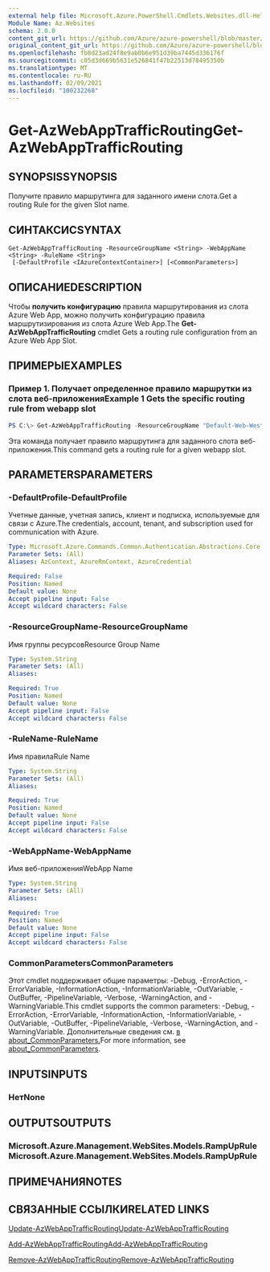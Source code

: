 ```yaml
---
external help file: Microsoft.Azure.PowerShell.Cmdlets.Websites.dll-Help.xml
Module Name: Az.Websites
schema: 2.0.0
content_git_url: https://github.com/Azure/azure-powershell/blob/master/src/Websites/Websites/help/Get-AzWebAppTrafficRouting.md
original_content_git_url: https://github.com/Azure/azure-powershell/blob/master/src/Websites/Websites/help/Get-AzWebAppTrafficRouting.md
ms.openlocfilehash: fb8d23ad24f8e9ab0b6e951d39ba7445d336176f
ms.sourcegitcommit: c05d3d669b5631e526841f47b22513d78495350b
ms.translationtype: MT
ms.contentlocale: ru-RU
ms.lasthandoff: 02/09/2021
ms.locfileid: "100232268"
---
```

# <span data-ttu-id="08e4a-101">Get-AzWebAppTrafficRouting</span><span class="sxs-lookup"><span data-stu-id="08e4a-101">Get-AzWebAppTrafficRouting</span></span>

## <span data-ttu-id="08e4a-102">SYNOPSIS</span><span class="sxs-lookup"><span data-stu-id="08e4a-102">SYNOPSIS</span></span>
<span data-ttu-id="08e4a-103">Получите правило маршрутинга для заданного имени слота.</span><span class="sxs-lookup"><span data-stu-id="08e4a-103">Get a routing Rule for the given Slot name.</span></span>

## <span data-ttu-id="08e4a-104">СИНТАКСИС</span><span class="sxs-lookup"><span data-stu-id="08e4a-104">SYNTAX</span></span>

```
Get-AzWebAppTrafficRouting -ResourceGroupName <String> -WebAppName <String> -RuleName <String>
 [-DefaultProfile <IAzureContextContainer>] [<CommonParameters>]
```

## <span data-ttu-id="08e4a-105">ОПИСАНИЕ</span><span class="sxs-lookup"><span data-stu-id="08e4a-105">DESCRIPTION</span></span>
<span data-ttu-id="08e4a-106">Чтобы **получить конфигурацию** правила маршрутирования из слота Azure Web App, можно получить конфигурацию правила маршрутизирования из слота Azure Web App.</span><span class="sxs-lookup"><span data-stu-id="08e4a-106">The **Get-AzWebAppTrafficRouting** cmdlet Gets a routing rule configuration from an Azure Web App Slot.</span></span>

## <span data-ttu-id="08e4a-107">ПРИМЕРЫ</span><span class="sxs-lookup"><span data-stu-id="08e4a-107">EXAMPLES</span></span>

### <span data-ttu-id="08e4a-108">Пример 1. Получает определенное правило маршрутки из слота веб-приложения</span><span class="sxs-lookup"><span data-stu-id="08e4a-108">Example 1 Gets the specific routing rule from webapp slot</span></span>
```powershell
PS C:\> Get-AzWebAppTrafficRouting -ResourceGroupName "Default-Web-WestUS" -WebAppName "ContosoSite"  -RuleName 'Stg'
```

<span data-ttu-id="08e4a-109">Эта команда получает правило маршрутинга для заданного слота веб-приложения.</span><span class="sxs-lookup"><span data-stu-id="08e4a-109">This command gets a routing rule for a given webapp slot.</span></span>

## <span data-ttu-id="08e4a-110">PARAMETERS</span><span class="sxs-lookup"><span data-stu-id="08e4a-110">PARAMETERS</span></span>

### <span data-ttu-id="08e4a-111">-DefaultProfile</span><span class="sxs-lookup"><span data-stu-id="08e4a-111">-DefaultProfile</span></span>
<span data-ttu-id="08e4a-112">Учетные данные, учетная запись, клиент и подписка, используемые для связи с Azure.</span><span class="sxs-lookup"><span data-stu-id="08e4a-112">The credentials, account, tenant, and subscription used for communication with Azure.</span></span>

```yaml
Type: Microsoft.Azure.Commands.Common.Authentication.Abstractions.Core.IAzureContextContainer
Parameter Sets: (All)
Aliases: AzContext, AzureRmContext, AzureCredential

Required: False
Position: Named
Default value: None
Accept pipeline input: False
Accept wildcard characters: False
```

### <span data-ttu-id="08e4a-113">-ResourceGroupName</span><span class="sxs-lookup"><span data-stu-id="08e4a-113">-ResourceGroupName</span></span>
<span data-ttu-id="08e4a-114">Имя группы ресурсов</span><span class="sxs-lookup"><span data-stu-id="08e4a-114">Resource Group Name</span></span>

```yaml
Type: System.String
Parameter Sets: (All)
Aliases:

Required: True
Position: Named
Default value: None
Accept pipeline input: False
Accept wildcard characters: False
```

### <span data-ttu-id="08e4a-115">-RuleName</span><span class="sxs-lookup"><span data-stu-id="08e4a-115">-RuleName</span></span>
<span data-ttu-id="08e4a-116">Имя правила</span><span class="sxs-lookup"><span data-stu-id="08e4a-116">Rule Name</span></span>
```yaml
Type: System.String
Parameter Sets: (All)
Aliases:

Required: True
Position: Named
Default value: None
Accept pipeline input: False
Accept wildcard characters: False
```

### <span data-ttu-id="08e4a-117">-WebAppName</span><span class="sxs-lookup"><span data-stu-id="08e4a-117">-WebAppName</span></span>
<span data-ttu-id="08e4a-118">Имя веб-приложения</span><span class="sxs-lookup"><span data-stu-id="08e4a-118">WebApp Name</span></span>

```yaml
Type: System.String
Parameter Sets: (All)
Aliases:

Required: True
Position: Named
Default value: None
Accept pipeline input: False
Accept wildcard characters: False
```

### <span data-ttu-id="08e4a-119">CommonParameters</span><span class="sxs-lookup"><span data-stu-id="08e4a-119">CommonParameters</span></span>
<span data-ttu-id="08e4a-120">Этот cmdlet поддерживает общие параметры: -Debug, -ErrorAction, -ErrorVariable, -InformationAction, -InformationVariable, -OutVariable, -OutBuffer, -PipelineVariable, -Verbose, -WarningAction, and -WarningVariable.</span><span class="sxs-lookup"><span data-stu-id="08e4a-120">This cmdlet supports the common parameters: -Debug, -ErrorAction, -ErrorVariable, -InformationAction, -InformationVariable, -OutVariable, -OutBuffer, -PipelineVariable, -Verbose, -WarningAction, and -WarningVariable.</span></span> <span data-ttu-id="08e4a-121">Дополнительные сведения см. [в about_CommonParameters.](http://go.microsoft.com/fwlink/?LinkID=113216)</span><span class="sxs-lookup"><span data-stu-id="08e4a-121">For more information, see [about_CommonParameters](http://go.microsoft.com/fwlink/?LinkID=113216).</span></span>

## <span data-ttu-id="08e4a-122">INPUTS</span><span class="sxs-lookup"><span data-stu-id="08e4a-122">INPUTS</span></span>

### <span data-ttu-id="08e4a-123">Нет</span><span class="sxs-lookup"><span data-stu-id="08e4a-123">None</span></span>

## <span data-ttu-id="08e4a-124">OUTPUTS</span><span class="sxs-lookup"><span data-stu-id="08e4a-124">OUTPUTS</span></span>

### <span data-ttu-id="08e4a-125">Microsoft.Azure.Management.WebSites.Models.RampUpRule</span><span class="sxs-lookup"><span data-stu-id="08e4a-125">Microsoft.Azure.Management.WebSites.Models.RampUpRule</span></span>

## <span data-ttu-id="08e4a-126">ПРИМЕЧАНИЯ</span><span class="sxs-lookup"><span data-stu-id="08e4a-126">NOTES</span></span>

## <span data-ttu-id="08e4a-127">СВЯЗАННЫЕ ССЫЛКИ</span><span class="sxs-lookup"><span data-stu-id="08e4a-127">RELATED LINKS</span></span>

[<span data-ttu-id="08e4a-128">Update-AzWebAppTrafficRouting</span><span class="sxs-lookup"><span data-stu-id="08e4a-128">Update-AzWebAppTrafficRouting</span></span>](./Update-AzWebAppTrafficRouting.md)

[<span data-ttu-id="08e4a-129">Add-AzWebAppTrafficRouting</span><span class="sxs-lookup"><span data-stu-id="08e4a-129">Add-AzWebAppTrafficRouting</span></span>](./Add-AzWebAppTrafficRouting.md)

[<span data-ttu-id="08e4a-130">Remove-AzWebAppTrafficRouting</span><span class="sxs-lookup"><span data-stu-id="08e4a-130">Remove-AzWebAppTrafficRouting</span></span>](./Remove-AzWebAppTrafficRouting.md)
